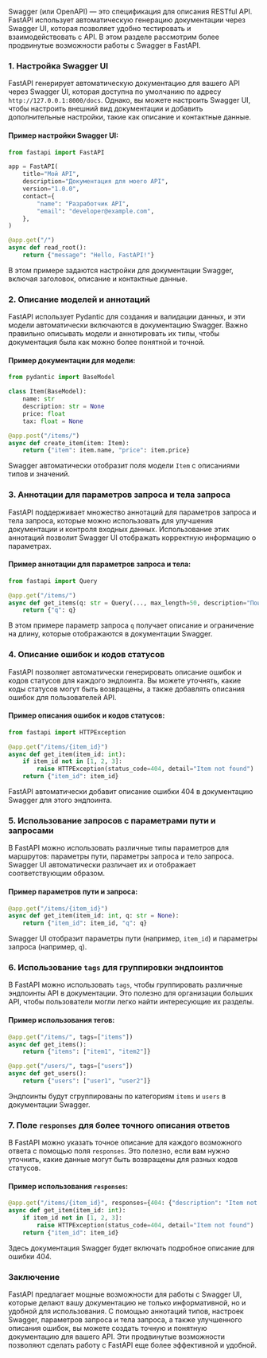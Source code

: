 Swagger (или OpenAPI) — это спецификация для описания RESTful API. FastAPI использует автоматическую генерацию документации через Swagger UI, которая позволяет удобно тестировать и взаимодействовать с API. В этом разделе рассмотрим более продвинутые возможности работы с Swagger в FastAPI.

### 1. Настройка Swagger UI

FastAPI генерирует автоматическую документацию для вашего API через Swagger UI, которая доступна по умолчанию по адресу `http://127.0.0.1:8000/docs`. Однако, вы можете настроить Swagger UI, чтобы настроить внешний вид документации и добавить дополнительные настройки, такие как описание и контактные данные.

#### Пример настройки Swagger UI:
```python
from fastapi import FastAPI

app = FastAPI(
    title="Мой API",
    description="Документация для моего API",
    version="1.0.0",
    contact={
        "name": "Разработчик API",
        "email": "developer@example.com",
    },
)

@app.get("/")
async def read_root():
    return {"message": "Hello, FastAPI!"}
````

В этом примере задаются настройки для документации Swagger, включая заголовок, описание и контактные данные.

### 2. Описание моделей и аннотаций

FastAPI использует Pydantic для создания и валидации данных, и эти модели автоматически включаются в документацию Swagger. Важно правильно описывать модели и аннотировать их типы, чтобы документация была как можно более понятной и точной.

#### Пример документации для модели:

```python
from pydantic import BaseModel

class Item(BaseModel):
    name: str
    description: str = None
    price: float
    tax: float = None

@app.post("/items/")
async def create_item(item: Item):
    return {"item": item.name, "price": item.price}
```

Swagger автоматически отобразит поля модели `Item` с описаниями типов и значений.

### 3. Аннотации для параметров запроса и тела запроса

FastAPI поддерживает множество аннотаций для параметров запроса и тела запроса, которые можно использовать для улучшения документации и контроля входных данных. Использование этих аннотаций позволит Swagger UI отображать корректную информацию о параметрах.

#### Пример аннотации для параметров запроса и тела:

```python
from fastapi import Query

@app.get("/items/")
async def get_items(q: str = Query(..., max_length=50, description="Поиск по наименованию")):
    return {"q": q}
```

В этом примере параметр запроса `q` получает описание и ограничение на длину, которые отображаются в документации Swagger.

### 4. Описание ошибок и кодов статусов

FastAPI позволяет автоматически генерировать описание ошибок и кодов статусов для каждого эндпоинта. Вы можете уточнять, какие коды статусов могут быть возвращены, а также добавлять описания ошибок для пользователей API.

#### Пример описания ошибок и кодов статусов:

```python
from fastapi import HTTPException

@app.get("/items/{item_id}")
async def get_item(item_id: int):
    if item_id not in [1, 2, 3]:
        raise HTTPException(status_code=404, detail="Item not found")
    return {"item_id": item_id}
```

FastAPI автоматически добавит описание ошибки 404 в документацию Swagger для этого эндпоинта.

### 5. Использование запросов с параметрами пути и запросами

В FastAPI можно использовать различные типы параметров для маршрутов: параметры пути, параметры запроса и тело запроса. Swagger UI автоматически различает их и отображает соответствующим образом.

#### Пример параметров пути и запроса:

```python
@app.get("/items/{item_id}")
async def get_item(item_id: int, q: str = None):
    return {"item_id": item_id, "q": q}
```

Swagger UI отобразит параметры пути (например, `item_id`) и параметры запроса (например, `q`).

### 6. Использование `tags` для группировки эндпоинтов

В FastAPI можно использовать `tags`, чтобы группировать различные эндпоинты API в документации. Это полезно для организации больших API, чтобы пользователи могли легко найти интересующие их разделы.

#### Пример использования тегов:

```python
@app.get("/items/", tags=["items"])
async def get_items():
    return {"items": ["item1", "item2"]}

@app.get("/users/", tags=["users"])
async def get_users():
    return {"users": ["user1", "user2"]}
```

Эндпоинты будут сгруппированы по категориям `items` и `users` в документации Swagger.

### 7. Поле `responses` для более точного описания ответов

В FastAPI можно указать точное описание для каждого возможного ответа с помощью поля `responses`. Это полезно, если вам нужно уточнить, какие данные могут быть возвращены для разных кодов статусов.

#### Пример использования `responses`:

```python
@app.get("/items/{item_id}", responses={404: {"description": "Item not found"}})
async def get_item(item_id: int):
    if item_id not in [1, 2, 3]:
        raise HTTPException(status_code=404, detail="Item not found")
    return {"item_id": item_id}
```

Здесь документация Swagger будет включать подробное описание для ошибки 404.

### Заключение

FastAPI предлагает мощные возможности для работы с Swagger UI, которые делают вашу документацию не только информативной, но и удобной для использования. С помощью аннотаций типов, настроек Swagger, параметров запроса и тела запроса, а также улучшенного описания ошибок, вы можете создать точную и понятную документацию для вашего API. Эти продвинутые возможности позволяют сделать работу с FastAPI еще более эффективной и удобной.